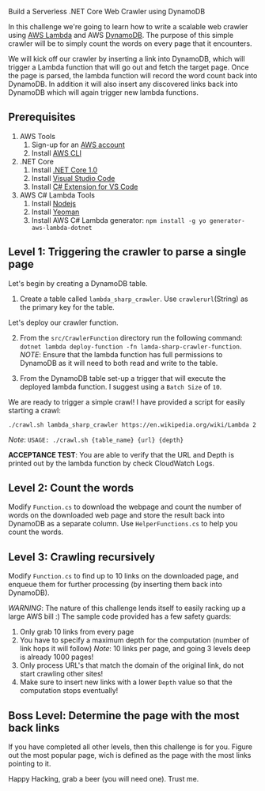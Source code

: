  Build a Serverless .NET Core Web Crawler using DynamoDB

In this challenge we're going to learn how to write a scalable web crawler using [AWS Lambda](https://aws.amazon.com/lambda/) and AWS [DynamoDB](https://aws.amazon.com/dynamodb/). The purpose of this simple crawler will be to simply count the words on every page that it encounters. 

We will kick off our crawler by inserting a link into DynamoDB, which will trigger a Lambda function that will go out and fetch the target page. Once the page is parsed, the lambda function will record the word count back into DynamoDB. In addition it will also insert any discovered links back into DynamoDB which will again trigger new lambda functions.


## Prerequisites
1. AWS Tools
    1. Sign-up for an [AWS account](https://aws.amazon.com)
    2. Install [AWS CLI](https://aws.amazon.com/cli/)
2. .NET Core
    1. Install [.NET Core 1.0](https://www.microsoft.com/net/core)
    2. Install [Visual Studio Code](https://code.visualstudio.com/)
    3. Install [C# Extension for VS Code](https://code.visualstudio.com/Docs/languages/csharp)
3. AWS C# Lambda Tools
    1. Install [Nodejs](https://nodejs.org/en/)
    2. Install [Yeoman](http://yeoman.io/codelab/setup.html)
    3. Install AWS C# Lambda generator: `npm install -g yo generator-aws-lambda-dotnet`

## Level 1: Triggering the crawler to parse a single page

Let's begin by creating a DynamoDB table.

1. Create a table called `lambda_sharp_crawler`. Use `crawlerurl`(String) as the primary key for the table.

Let's deploy our crawler function. 

2. From the `src/CrawlerFunction` directory run the following command: `dotnet lambda deploy-function -fn lamda-sharp-crawler-function`.
*NOTE*: Ensure that the lambda function has full permissions to DynamoDB as it will need to both read and write to the table.

3. From the DynamoDB table set-up a trigger that will execute the deployed lambda function. I suggest using a `Batch Size` of `10`.

We are ready to trigger a simple crawl! I have provided a script for easily starting a crawl:

`./crawl.sh lambda_sharp_crawler https://en.wikipedia.org/wiki/Lambda 2`

*Note*: `USAGE: ./crawl.sh {table_name} {url} {depth}`

**ACCEPTANCE TEST**: You are able to verify that the URL and Depth is printed out by the lambda function by check CloudWatch Logs.

## Level 2: Count the words

Modify `Function.cs` to download the webpage and count the number of words on the downloaded web page and store the result back into DynamoDB as a separate column. Use `HelperFunctions.cs` to help you count the words.

## Level 3: Crawling recursively

Modify `Function.cs` to find up to 10 links on the downloaded page, and enqueue them for further processing (by inserting them back into DynamoDB). 

*WARNING*: The nature of this challenge lends itself to easily racking up a large AWS bill :) The sample code provided has a few safety guards:

1. Only grab 10 links from every page
2. You have to specify a maximum depth for the computation (number of link hops it will follow)
   *Note*: 10 links per page, and going 3 levels deep is already 1000 pages!
3. Only process URL's that match the domain of the original link, do not start crawling other sites!
4. Make sure to insert new links with a lower `Depth` value so that the computation stops eventually!

## Boss Level: Determine the page with the most back links

If you have completed all other levels, then this challenge is for you. Figure out the most popular page, wich is defined as the page with the most links pointing to it.

Happy Hacking, grab a beer (you will need one). Trust me.
